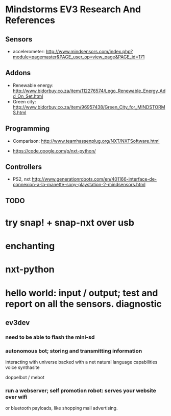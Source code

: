 # Mindstorms EV3 Research And References

## Sensors

- accelerometer: http://www.mindsensors.com/index.php?module=pagemaster&PAGE_user_op=view_page&PAGE_id=171

## Addons

- Renewable energy: http://www.bidorbuy.co.za/item/112276574/Lego_Renewable_Energy_Add_On_Set.html
- Green city: http://www.bidorbuy.co.za/item/96957438/Green_City_for_MINDSTORMS.html

## Programming

- Comparison: http://www.teamhassenplug.org/NXT/NXTSoftware.html

- https://code.google.com/p/nxt-python/

## Controllers

- PS2, nxt
  http://www.generationrobots.com/en/401166-interface-de-connexion-a-la-manette-sony-playstation-2-mindsensors.html


## TODO

# try snap! + snap-nxt over usb

# enchanting

# nxt-python
# hello world: input / output; test and report on all the sensors. diagnostic

## ev3dev
### need to be able to flash the mini-sd

### autonomous bot; storing and transmitting information
interacting with universe
backed with a net
natural language capabilities
voice synthasite

doppelbot / mebot

### run a webserver; self promotion robot: serves your website over wifi
or bluetooth payloads, like shopping mall advertising.
